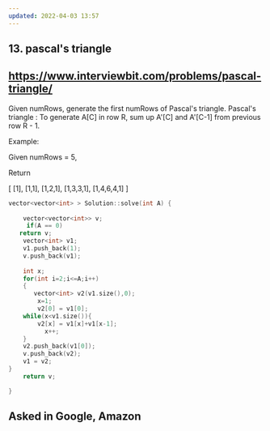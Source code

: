 ```yaml
---
updated: 2022-04-03 13:57
---
```

## 13. pascal's triangle
## https://www.interviewbit.com/problems/pascal-triangle/

Given numRows, generate the first numRows of Pascal's triangle.
Pascal's triangle : To generate A[C] in row R, sum up A'[C] and A'[C-1] from previous row R - 1.

Example:

Given numRows = 5,

Return

[
     [1],
     [1,1],
     [1,2,1],
     [1,3,3,1],
     [1,4,6,4,1]
]


```C++
vector<vector<int> > Solution::solve(int A) {
   
    vector<vector<int>> v;
     if(A == 0)
   return v;
    vector<int> v1;
    v1.push_back(1);
    v.push_back(v1);
    
    int x;
    for(int i=2;i<=A;i++)
    {
       vector<int> v2(v1.size(),0);
        x=1;
        v2[0] = v1[0];
    while(x<v1.size()){
        v2[x] = v1[x]+v1[x-1];
          x++; 
    }
    v2.push_back(v1[0]);
    v.push_back(v2);
    v1 = v2;
}
    return v;

}

```

## Asked in Google, Amazon
